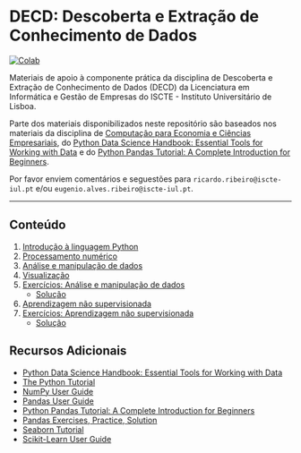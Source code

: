 # DECD: Descoberta e Extração de Conhecimento de Dados
[![Colab](https://colab.research.google.com/assets/colab-badge.svg)](https://colab.research.google.com/github/TheAwesomeGe/DECD/blob/main/index.ipynb)

Materiais de apoio à componente prática da disciplina de Descoberta e Extração de Conhecimento de Dados (DECD) da Licenciatura em Informática e Gestão de Empresas do ISCTE - Instituto Universitário de Lisboa.

Parte dos materiais disponibilizados neste repositório são baseados nos materiais da disciplina de [Computação para Economia e Ciências Empresariais](https://github.com/fmmb/CEB), do [Python Data Science Handbook: Essential Tools for Working with Data](https://jakevdp.github.io/PythonDataScienceHandbook/) e do [Python Pandas Tutorial: A Complete Introduction for Beginners](https://www.learndatasci.com/tutorials/python-pandas-tutorial-complete-introduction-for-beginners/).

Por favor enviem comentários e seguestões para `ricardo.ribeiro@iscte-iul.pt` e/ou `eugenio.alves.ribeiro@iscte-iul.pt`.

----

## Conteúdo

1. [Introdução à linguagem Python](./notebooks/01-python.ipynb)
2. [Processamento numérico](./notebooks/02-numpy.ipynb)
3. [Análise e manipulação de dados](./notebooks/03-pandas.ipynb)
4. [Visualização](./notebooks/04-visualization.ipynb)
5. [Exercícios: Análise e manipulação de dados](./notebooks/05-exercises.ipynb)
    - [Solução](./notebooks/05-exercises-solution.ipynb)
6. [Aprendizagem não supervisionada](./notebooks/06-unsupervised.ipynb)
7. [Exercícios: Aprendizagem não supervisionada](./notebooks/07-exercises.ipynb)
    - [Solução](./notebooks/07-exercises-solution.ipynb)

## Recursos Adicionais

- [Python Data Science Handbook: Essential Tools for Working with Data](https://jakevdp.github.io/PythonDataScienceHandbook/)
- [The Python Tutorial](https://docs.python.org/3/tutorial/index.html)
- [NumPy User Guide](https://numpy.org/doc/stable/user/index.html)
- [Pandas User Guide](https://pandas.pydata.org/docs/user_guide/index.html)
- [Python Pandas Tutorial: A Complete Introduction for Beginners](https://www.learndatasci.com/tutorials/python-pandas-tutorial-complete-introduction-for-beginners/)
- [Pandas Exercises, Practice, Solution](https://www.w3resource.com/python-exercises/pandas/index.php)
- [Seaborn Tutorial](https://seaborn.pydata.org/tutorial.html)
- [Scikit-Learn User Guide](https://scikit-learn.org/stable/user_guide.html) 

